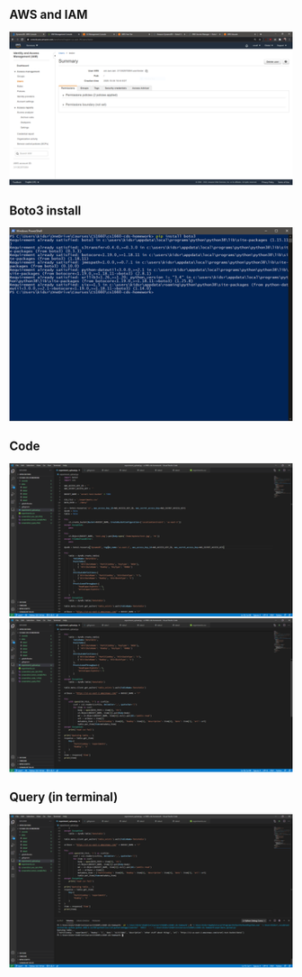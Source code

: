 ## AWS and IAM
![](screenshot_aws_iam.PNG)

## Boto3 install
![](screenshot_boto3_install.PNG)

## Code
![](screenshot_code_1.PNG)
![](screenshot_code_2.PNG)

## Query (in terminal)
![](screenshot_query.PNG)
